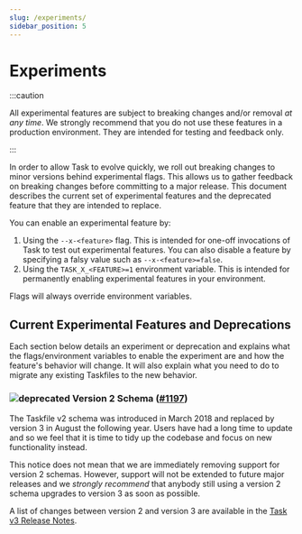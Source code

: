 ```yaml
---
slug: /experiments/
sidebar_position: 5
---
```


# Experiments

:::caution

All experimental features are subject to breaking changes and/or removal _at any
time_. We strongly recommend that you do not use these features in a production
environment. They are intended for testing and feedback only.

:::

In order to allow Task to evolve quickly, we roll out breaking changes to minor
versions behind experimental flags. This allows us to gather feedback on
breaking changes before committing to a major release. This document describes
the current set of experimental features and the deprecated feature that they
are intended to replace.

You can enable an experimental feature by:

1. Using the `--x-<feature>` flag. This is intended for one-off invocations of
   Task to test out experimental features. You can also disable a feature by
   specifying a falsy value such as `--x-<feature>=false`.
1. Using the `TASK_X_<FEATURE>=1` environment variable. This is intended for
   permanently enabling experimental features in your environment.

Flags will always override environment variables.

## Current Experimental Features and Deprecations

Each section below details an experiment or deprecation and explains what the
flags/environment variables to enable the experiment are and how the feature's
behavior will change. It will also explain what you need to do to migrate any
existing Taskfiles to the new behavior.

<!-- EXPERIMENT TEMPLATE - Include sections as necessary...

### ![experiment] <Feature> ([#<issue>](https://github.com/go-task/task/issues/<issue>)), ...)

- Flag to enable: `--x-<feature>`
- Env to enable: `TASK_X_<feature>`
- Deprecates: <list any existing functionality that will be deprecated by this experiment>

<Short description of the feature>

<Short explanation of how users should migrate to the new behavior>

-->

### ![deprecated] Version 2 Schema ([#1197][deprecate-version-2-schema])

The Taskfile v2 schema was introduced in March 2018 and replaced by version 3 in
August the following year. Users have had a long time to update and so we feel
that it is time to tidy up the codebase and focus on new functionality instead.

This notice does not mean that we are immediately removing support for version 2
schemas. However, support will not be extended to future major releases and we
_strongly recommend_ that anybody still using a version 2 schema upgrades to
version 3 as soon as possible.

A list of changes between version 2 and version 3 are available in the [Task v3
Release Notes][version-3-release-notes].

<!-- prettier-ignore-start -->
[breaking-change-proposal]: https://github.com/go-task/task/discussions/1191
[deprecate-version-2-schema]: https://github.com/go-task/task/issues/1197
[version-3-release-notes]: https://github.com/go-task/task/releases/tag/v3.0.0
[deprecated]: https://img.shields.io/badge/deprecated-red
[experiment]: https://img.shields.io/badge/experiment-yellow
<!-- prettier-ignore-end -->
